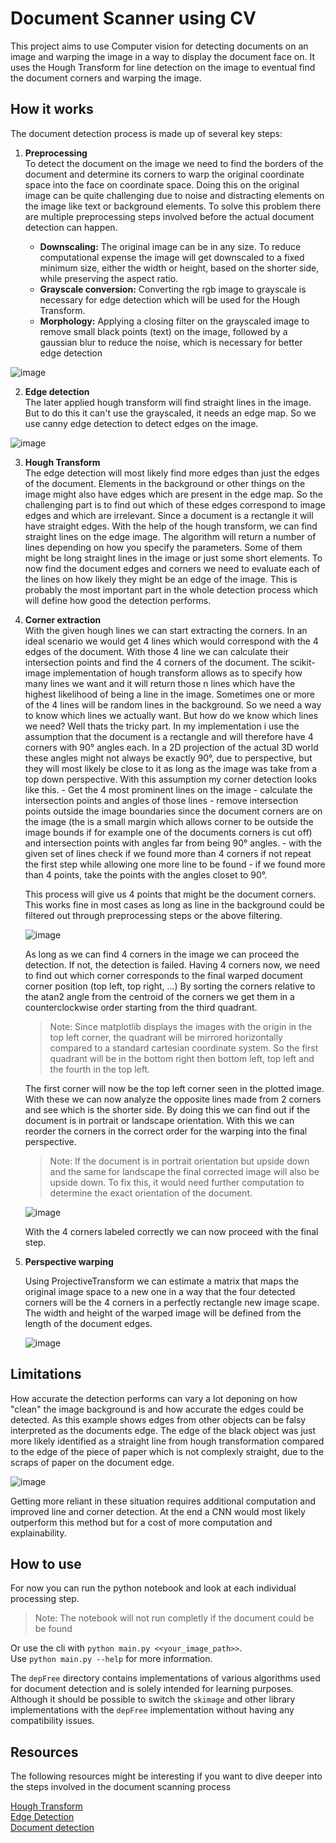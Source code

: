 # Document Scanner using CV

This project aims to use Computer vision for detecting documents on an image and warping the image in a way to display the document face on. It uses the Hough Transform for line detection on the image to eventual find the document corners and warping the image.

## How it works

The document detection process is made up of several key steps:

1.  **Preprocessing**  
    To detect the document on the image we need to find the borders of the document and determine its corners to warp the original coordinate space into the face on coordinate space. Doing this on the original image can be quite challenging due to noise and distracting elements on the image like text or background elements. To solve this problem there are multiple preprocessing steps involved before the actual document detection can happen.

    - **Downscaling:**
    The original image can be in any size.
    To reduce computational expense the image will get downscaled to a fixed minimum size, either the width or height, based on the shorter side, while preserving the aspect ratio. 
    - **Grayscale conversion:**
    Converting the rgb image to grayscale is necessary for edge detection which will be used for the Hough Transform. 
    - **Morphology:**
    Applying a closing filter on the grayscaled image to remove small black points (text) on the image,
    followed by a gaussian blur to reduce the noise, which is necessary for better edge detection

![image](images/documentation/example_preprocessed.png)

2. **Edge detection**  
    The later applied hough transform will find straight lines in the image. But to do this it can't use the grayscaled, it needs an edge map. So we use canny edge detection to detect edges on the image.

![image](images/documentation/example_edgemap.png)

3. **Hough Transform**  
    The edge detection will most likely find more edges than just the edges of the document. Elements in the background or other things on the image might also have edges which are present in the edge map.
    So the challenging part is to find out which of these edges correspond to image edges and which are irrelevant.
    Since a document is a rectangle it will have straight edges.
    With the help of the hough transform, we can find straight lines on the edge image.
    The algorithm will return a number of lines depending on how you specify the parameters. Some of them might be long straight lines in the image or just some short elements. To now find the document edges and corners we need to evaluate each of the lines on how likely they might be an edge of the image. This is probably the most important part in the whole detection process which will define how good the detection performs.

4. **Corner extraction**  
    With the given hough lines we can start extracting the corners. In an ideal scenario we would get 4 lines which would correspond with the 4 edges of the document.
    With those 4 line we can calculate their intersection points and find the 4 corners of the document.
    The scikit-image implementation of hough transform allows as to specify how many lines we want and it will return those n lines which have the highest likelihood of being a line in the image.
    Sometimes one or more of the 4 lines will be random lines in the background. So we need a way to know which lines we actually want.
    But how do we know which lines we need? Well thats the tricky part. In my implementation i use the assumption that the document is a rectangle and will therefore have 4 corners with 90° angles each. In a 2D projection of the actual 3D world these angles might not always be exactly 90°, due to perspective, but they will most likely be close to it as long as the image was take from a top down perspective. With this assumption my corner detection looks like this. - Get the 4 most prominent lines on the image - calculate the intersection points and angles of those lines - remove intersection points outside the image boundaries since the document corners are on the image (the is a small margin which allows corner to be outside the image bounds if for example one of the documents corners is cut off) and intersection points with angles far from being 90° angles. - with the given set of lines check if we found more than 4 corners if not repeat the first step while allowing one more line to be found - if we found more than 4 points, take the points with the angles closet to 90°.

    This process will give us 4 points that might be the document corners. This works fine in most cases as long as line in the background could be filtered out through preprocessing steps or the above filtering.

    ![image](images/documentation/example_lines_and_corners.png)

    As long as we can find 4 corners in the image we can proceed the detection. If not, the detection is failed.
    Having 4 corners now, we need to find out which corner corresponds to the final warped document corner position (top left, top right, ...)
    By sorting the corners relative to the atan2 angle from the centroid of the corners we get them in a counterclockwise order starting from the third quadrant.
    > Note: Since matplotlib displays the images with the origin in the top left corner, the quadrant will be mirrored horizontally compared to a standard cartesian coordinate system.
    > So the first quadrant will be in the bottom right then bottom left, top left and the fourth in the top left.

    The first corner will now be the top left corner seen in the plotted image. With these we can now analyze the opposite lines made from 2 corners and see which is the shorter side. By doing this we can find out if the document is in portrait or landscape orientation. With this we can reorder the corners in the correct order for the warping into the final perspective.

    > Note: If the document is in portrait orientation but upside down and the same for landscape the final corrected image will also be upside down.
    > To fix this, it would need further computation to determine the exact orientation of the document.

    ![image](images/documentation/example_detected_corners.png)

    With the 4 corners labeled correctly we can now proceed with the final step.

5. **Perspective warping**

    Using ProjectiveTransform we can estimate a matrix that maps the original image space to a new one in a way that the four detected corners will be the 4 corners in a perfectly rectangle new image scape. The width and height of the warped image will be defined from the length of the document edges.

    ![image](images/documentation/example_warped_image.png)

## Limitations

How accurate the detection performs can vary a lot deponing on how "clean" the image background is and how accurate the edges could be detected.
As this example shows edges from other objects can be falsy interpreted as the documents edge. The edge of the black object was just more likely identified as a straight line from hough transformation compared to the edge of the piece of paper which is not complexly straight, due to the scraps of paper on the document edge.

![image](images/documentation/example_false_edge_detection.png)

Getting more reliant in these situation requires additional computation and improved line and corner detection. 
At the end a CNN would most likely outperform this method but for a cost of more computation and explainability.

## How to use

For now you can run the python notebook and look at each individual processing step.
> Note: The notebook will not run completly if the document could be be found

Or use the cli with `python main.py <<your_image_path>>`.  
Use `python main.py --help` for more information.

The `depFree` directory contains implementations of various algorithms used for document detection and is solely intended for learning purposes. 
Although it should be possible to switch the `skimage` and other library implementations with the `depFree` implementation without having any compatibility issues.

## Resources

The following resources might be interesting if you want to dive deeper into the steps involved in the document scanning process

[Hough Transform](https://en.wikipedia.org/wiki/Hough_transform)  
[Edge Detection](https://en.wikipedia.org/wiki/Edge_detection)  
[Document detection](https://oezeb.github.io/hough-transform/)  
